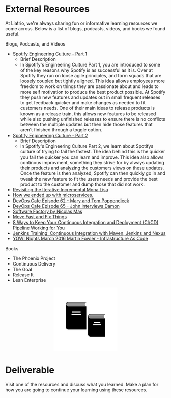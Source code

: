 # External Resources

At Liatrio, we're always sharing fun or informative learning resources we come across. Below is a list of blogs, podcasts, videos, and books we found useful.

Blogs, Podcasts, and Videos
 - [Spotify Engineering Culture - Part 1](https://www.youtube.com/watch?v=4GK1NDTWbkY)
    - Brief Description
    - In Spotify's Engineering Culture Part 1, you are introduced to some of the key reasons why Spotify is as successful as it is. Over at Spotify they run on loose agile principles, and form squads that are loosely coupled but tightly aligned. This idea allows employees more freedom to work on things they are passionate about and leads to more self motivation to produce the best product possible. At Spotify they push new features and updates out in small frequent releases to get feedback quicker and make changes as needed to fit customers needs. One of their main ideas to release products is known as a release train, this allows new features to be released while also pushing unfinished releases to ensure there is no conflicts between the multiple updates but then hide those features that aren't finished through a toggle option.
 - [Spotify Engineering Culture - Part 2](https://www.youtube.com/watch?v=X3rGdmoTjDc)
    - Brief Description
    - In Spotify's Engineering Culture Part 2, we learn about Spotifys culture of trying to fail the fastest. The idea behind this is the quicker you fail the quicker you can learn and improve. This idea also allows continous improvment, something they strive for by always updating their products and analyzing the customers views on these updates. Once the feature is then analyzed, Spotify can then quickly go in and tweak the new feature to fit the users needs and provide the best product to the customer and dump those that did not work.
 - [Revisiting the Iterative Incremental Mona Lisa](http://itsadeliverything.com/revisiting-the-iterative-incremental-mona-lisa)
 - [How we ended up with microservices.](http://philcalcado.com/2015/09/08/how_we_ended_up_with_microservices.html)
 - [DevOps Cafe Episode 62 - Mary and Tom Poppendieck](http://devopscafe.org/show/2015/8/16/devops-cafe-episode-62-mary-and-tom-poppendieck.html)
 - [DevOps Cafe Episode 65 - John interviews Damon](http://devopscafe.org/show/2015/12/15/devops-cafe-episode-65-john-interviews-damon.html)
 - [Software Factory by Nicolas Mas](https://speakerdeck.com/michaelisvy/software-factory-by-nicolas-mas)
 - [Move Fast and Fix Things](https://githubengineering.com/move-fast/)
 - [8 Ways to Keep Your Continuous Integration and Deployment (CI/CD) Pipeline Working for You](https://www.excella.com/insights/8-ways-to-keep-your-continuous-integration-and-deployment-cicd-pipeline-working-for-you?utm_content=22423877&utm_medium=social&utm_source=twitter)
 - [Jenkins Training: Continuous Integration with Maven, Jenkins and Nexus](http://www.webagesolutions.com/courses/WA2321-jenkins-training-continuous-integration-with-maven-jenkins-and-nexus)
 - [YOW! Nights March 2016 Martin Fowler - Infrastructure As Code](https://www.youtube.com/watch?v=ueAef9tNUck)

Books
 - The Phoenix Project
 - Continuous Delivery
 - The Goal
 - Release It
 - Lean Enterprise

<center>

  ![](img1/books.svg ':size=125px')

</center>

# Deliverable

Visit one of the resources and discuss what you learned. Make a plan for how you are going to continue your learning using these resources.
